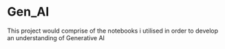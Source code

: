 # Gen_AI
This project would comprise of the notebooks i utilised in order to develop an understanding of Generative AI
